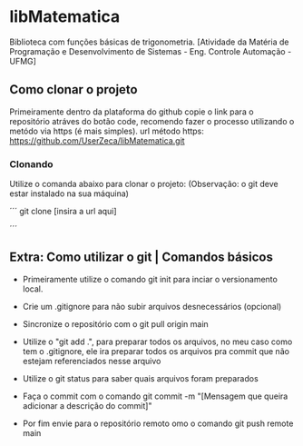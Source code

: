 # libMatematica
Biblioteca com funções básicas de trigonometria. [Atividade da Matéria de Programação e Desenvolvimento de Sistemas -  Eng. Controle Automação - UFMG]

## Como clonar o projeto

Primeiramente dentro da plataforma do github copie o link para o repositório atráves do botão code, recomendo fazer o processo utilizando o metódo via https (é mais simples).
url método https: https://github.com/UserZeca/libMatematica.git

### Clonando

Utilize o comanda abaixo para clonar o projeto: (Observação: o git deve estar instalado na sua máquina)

´´´
    git clone [insira a url aqui]

´´´
## Extra: Como utilizar o git | Comandos básicos

- Primeiramente utilize o comando git init para inciar o versionamento local.

- Crie um .gitignore para não subir arquivos desnecessários (opcional)

- Sincronize o repositório com o git pull origin main

- Utilize o "git add .", para preparar todos os arquivos, no meu caso como tem o .gitignore, ele ira preparar todos os arquivos pra commit que não estejam referenciados nesse arquivo

- Utilize o git status para saber quais arquivos foram preparados

- Faça o commit com o comando git commit -m "[Mensagem que queira adicionar a descrição do commit]"

- Por fim envie para o repositório remoto omo o comando git push remote main

